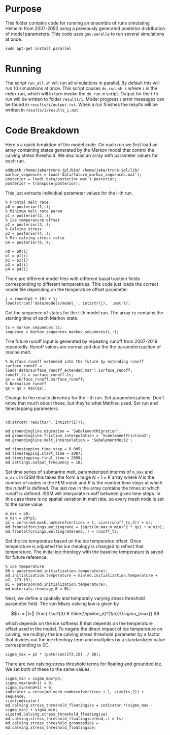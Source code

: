 # Purpose
This folder contains code for running an ensemble of runs simulating Helheim from 2007-2050 using a previously generated posterior distribution of model parameters. This code uses `gnu-paralle` to run several simulations at once. 

```
sudo apt-get install parallel
```
# Running 

The script `run_all.sh` will run all simulations in parallel. By default this will run 10 simulations at once. This script causes `do_run.sh i` where `i` is the index run, which will in turn invoke the `do_run.m` script. Output for the i-th run will be written to folder `results/i`. Model progress / error messages can be found in `results/i/output.txt`. When a run finishes the results will be written in `results/i/results_i.mat`.

# Code Breakdown

Here's a quick breakdon of the model code. On each run we first load an array containing states generated by the Markov model that control the calving stress threshold. We also load an array with parameter values for each run. 

```
addpath /home/jake/trunk-jpl/bin/ /home/jake/trunk-jpl/lib/
markov_sequences = load('data/future_markov_sequences.mat');
posterior = load('data/posterior.mat').posterior;
posterior = transpose(posterior);
```

This just extracts individual parameter values for the i-th run. 

```
% Frontal melt rate 
p0 = posterior(1,:);
% Minimum melt rate param
p1 = posterior(2,:);
% Ice temperature offset
p2 = posterior(3,:);
% Calving stress
p3 = posterior(4,:);
% Min calving stress ratio
p4 = posterior(5,:);

p0 = p0(i)
p1 = p1(i)
p2 = p2(i)
p3 = p3(i)
p4 = p4(i)
```

There are different model files with different basal traction fields corresponding to different temperatrues. This code just loads the correct model file depending on the temperature offset parameter.

```
j = round(p2 + 10) + 1;
load(strcat('data/models/model_', int2str(j), '.mat'));
```

Get the sequence of states for the i-th model run. The array `ts` contains the starting time of each Markov state. 

```
ts = markov_sequences.ts;
sequence = markov_sequences.markov_sequences(i,:);
```

THe future runoff input is generated by repeating runoff from 2007-2019 repeatedly. Runoff values are normalized due the the parameterizaztion of marine melt. 

```
% Surface runoff extended into the future by extending runoff
surface_runoff = load('data/surface_runoff_extended.mat').surface_runoff;
runoff_ts = surface_runoff.ts;
qs = surface_runoff.surface_runoff;
% Normalize runoff
qs = qs / max(qs);
```

Change to the results directory for the i-th run. Set parameterizations. Don't know that much about these, but they're what Mathieu used. Set run and timestepping parameters. 

```

cd(strcat('results/', int2str(i)));

md.groundingline.migration = 'SubelementMigration';
md.groundingline.friction_interpolation = 'SubelementFriction2';
md.groundingline.melt_interpolation = 'SubelementMelt2';

md.timestepping.time_step = 0.005;
md.timestepping.start_time = 2007;
md.timestepping.final_time = 2050;
md.settings.output_frequency = 10;
```

Set time series of submarine melt, parameterized interms of `m_max` and `m_min`. In ISSM this takes the form a huge $N+1 \times K$ array where $N$ is the number of nodes in the FEM mesh and $K$ is the number time steps at which the runoff is defined. The last row in the array contains the times at which runoff is defined. ISSM will interpolate runoff between given time steps. In this case there is no spatial variation in melt rate, so every mesh node is set to the same value. 

```
m_max = p0;
m_min = p0*p1;
qs = zeros(md.mesh.numberofvertices + 1, size(runoff_ts,2)) + qs;
md.frontalforcings.meltingrate = (sqrt((m_max-m_min)^2 * qs) + m_min);
md.frontalforcings.meltingrate(end,:) = runoff_ts;
```

Set the ice temperatue based on the ice temperatue offset. Once temperature is adjusted the ice rheology is changed to reflect that temperature. The initial ice rheology with the baseline temperature is saved for future reference. 

```
% Ice temperature
B0 = paterson(md.initialization.temperature);
md.initialization.temperature = min(md.initialization.temperature + p2, 273.15);
B1 = paterson(md.initialization.temperature);
md.materials.rheology_B = B1; 
```

Next, we define a spatially and temporally varying stress threshold parameter field. The von Mises calving law is given by 

$$
c = ||v|| \frac{ \sqrt{3} B \tilde{\epsilon_e}^{1/n}}{\sigma_{max}}
$$

which depends on the ice softness $B$ that depends on the temperature offset used in the model. To negate the direct impact of ice temperature on calving, we multiply the ice calving stress threshold parameter by a factor that divides out the ice rheology term and mulitplies by a standardized value corresponding to 0C. 

```
sigma_max = p3 * (paterson(273.15) ./ B0);
```

There are two calving stress threshold terms for floating and grounded ice. We set both of these to the same values. 
```
sigma_min = sigma_max*p4;
sigma_max(end+1) = 0;
sigma_min(end+1) = 0;
indicator = zeros(md.mesh.numberofvertices + 1, size(ts,2)) + sequence;
size(indicator)
md.calving.stress_threshold_floatingice = indicator.*(sigma_max - sigma_min) + sigma_min;
size(md.calving.stress_threshold_floatingice)
md.calving.stress_threshold_floatingice(end,:) = ts;
md.calving.stress_threshold_groundedice = md.calving.stress_threshold_floatingice;
```
